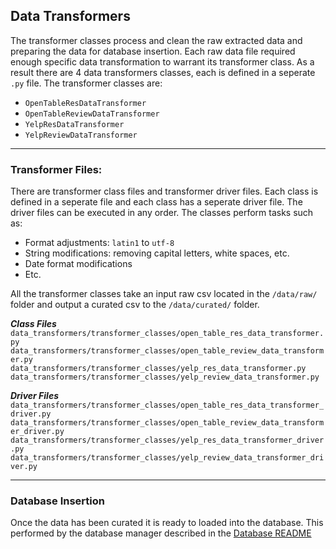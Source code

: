 ## Data Transformers  
The transformer classes process and clean the raw extracted data and preparing the data for database insertion. Each raw data file required enough specific data transformation to warrant its transformer class. As a result there are $4$ data transformers classes, each is defined in a seperate ```.py``` file. The transformer classes are:
* ```OpenTableResDataTransformer```
* ```OpenTableReviewDataTransformer```
* ```YelpResDataTransformer```
* ```YelpReviewDataTransformer```
___

### Transformer Files:
There are transformer class files and transformer driver files. Each class is defined in a seperate file and each class has a seperate driver file. The driver files can be executed in any order. The classes perform tasks such as:
* Format adjustments: ```latin1``` to ```utf-8```
* String modifications: removing capital letters, white spaces, etc.
* Date format modifications
* Etc.

All the transformer classes take an input raw csv located in the ```/data/raw/``` folder and output a curated csv to the ```/data/curated/``` folder.

***Class Files***
```data_transformers/transformer_classes/open_table_res_data_transformer.py```
```data_transformers/transformer_classes/open_table_review_data_transformer.py```
```data_transformers/transformer_classes/yelp_res_data_transformer.py```
```data_transformers/transformer_classes/yelp_review_data_transformer.py```  

***Driver Files***
```data_transformers/transformer_classes/open_table_res_data_transformer_driver.py```
```data_transformers/transformer_classes/open_table_review_data_transformer_driver.py```
```data_transformers/transformer_classes/yelp_res_data_transformer_driver.py```
```data_transformers/transformer_classes/yelp_review_data_transformer_driver.py```

___
### Database Insertion  
Once the data has been curated it is ready to loaded into the database. This performed by the database manager described in the [Database README](/db_manager/README.md)